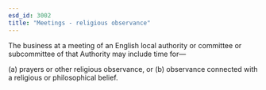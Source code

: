 ```yaml
---
esd_id: 3002
title: "Meetings - religious observance"
---
```


The business at a meeting of an English local authority or committee or subcommittee of that Authority may include time for—

(a) prayers or other religious observance, or
(b) observance connected with a religious or philosophical belief.


